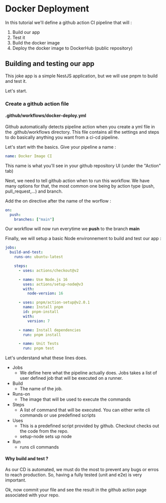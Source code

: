 # Docker Deployment

In this tutorial we'll define a github action CI pipeline that will :
1. Build our app
2. Test it
3. Build the docker image
4. Deploy the docker image to DockerHub (public repository)

## Building and testing our app

This joke app is a simple NestJS application, but we will use pnpm to build and test it.

Let's start.

### Create a github action file

#### .github/workflows/docker-deploy.yml
Github automatically detects pipeline action when you create a yml file in the .github/workflows directory. This file contains all the settings and steps to do basically anything you want from a ci-cd pipeline.

Let's start with the basics. Give your pipeline a name :

```yaml
name: Docker Image CI
```

This name is what you'll see in your github repository UI (under the "Action" tab)

Next, we need to tell github action when to run this workflow. We have many options for that, the most common one being by action type (push, pull_request,...) and branch.

Add the on directive after the name of the worflow :  

```yaml
on:
  push:
    branches: ["main"]
```

Our workflow will now run everytime we **push** to the branch **main**

Finally, we will setup a basic Node environnement to build and test our app :

```yaml
jobs:
  build-and-test:
    runs-on: ubuntu-latest

    steps:
      - uses: actions/checkout@v2

      - name: Use Node.js 16
        uses: actions/setup-node@v3
        with:
          node-version: 16

      - uses: pnpm/action-setup@v2.0.1
        name: Install pnpm
        id: pnpm-install
        with:
          version: 7

      - name: Install dependencies
        run: pnpm install

      - name: Unit Tests
        run: pnpm test
```

Let's understand what these lines does.

- Jobs
  - We define here what the pipeline actually does. Jobs takes a list of user defined job that will be executed on a runner.
- Build
  - The name of the job.
- Runs-on
  - The image that will be used to execute the commands
- Steps
  - A list of command that will be executed. You can either write cli commands or use predefined scripts
- Uses
  - This is a predefined script provided by github. Checkout checks out the code from the repo.
  - setup-node sets up node
- Run
  - runs cli commands

#### Why build and test ?

As our CD is automated, we must do the most to prevent any bugs or erros to reach production. So, having a fully tested (unit and e2e) is very important.

Ok, now commit your file and see the result in the github action page associated with your repo.
